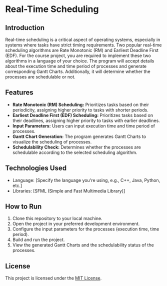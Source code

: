 # Real-Time Scheduling 

## Introduction

Real-time scheduling is a critical aspect of operating systems, especially in systems where tasks have strict timing requirements. Two popular real-time scheduling algorithms are Rate Monotonic (RM) and Earliest Deadline First (EDF). For the course project, you are required to implement these two algorithms in a language of your choice. The program will accept details about the execution time and time period of processes and generate corresponding Gantt Charts. Additionally, it will determine whether the processes are schedulable or not.

## Features

- **Rate Monotonic (RM) Scheduling:** Prioritizes tasks based on their periodicity, assigning higher priority to tasks with shorter periods.
- **Earliest Deadline First (EDF) Scheduling:** Prioritizes tasks based on their deadlines, assigning higher priority to tasks with earlier deadlines.
- **Input Parameters:** Users can input execution time and time period of processes.
- **Gantt Chart Generation:** The program generates Gantt Charts to visualize the scheduling of processes.
- **Schedulability Check:** Determines whether the processes are schedulable according to the selected scheduling algorithm.

## Technologies Used

- Language: [Specify the language you're using, e.g., C++, Java, Python, etc.]
- Libraries: [SFML (Simple and Fast Multimedia Library)]

## How to Run

1. Clone this repository to your local machine.
2. Open the project in your preferred development environment.
3. Configure the input parameters for the processes (execution time, time period).
4. Build and run the project.
5. View the generated Gantt Charts and the schedulability status of the processes.

## License

This project is licensed under the [MIT License](LICENSE).
